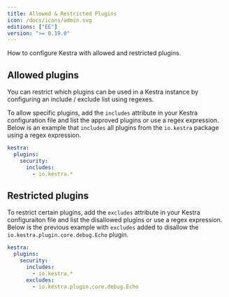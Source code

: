 ```yaml
---
title: Allowed & Restricted Plugins
icon: /docs/icons/admin.svg
editions: ["EE"]
version: ">= 0.19.0"
---
```


How to configure Kestra with allowed and restricted plugins.

## Allowed plugins

You can restrict which plugins can be used in a Kestra instance by configuring an include / exclude list using regexes.

To allow specific plugins, add the `includes` attribute in your Kestra configuration file and list the approved plugins or use a regex expression. Below is an example that `includes` all plugins from the `io.kestra` package using a regex expression.

```yaml
kestra:
  plugins:
    security:
      includes:
        - io.kestra.*
```

## Restricted plugins

To restrict certain plugins, add the `excludes` attribute in your Kestra configuraiton file and list the disallowed plugins or use a regex expression. Below is the previous example with `excludes` added to disallow the `io.kestra.plugin.core.debug.Echo` plugin.

```yaml
kestra:
  plugins:
    security:
      includes:
        - io.kestra.*
      excludes:
        - io.kestra.plugin.core.debug.Echo
```
